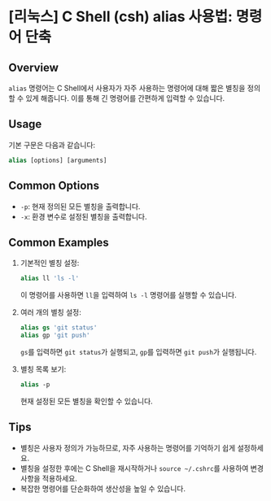 # [리눅스] C Shell (csh) alias 사용법: 명령어 단축

## Overview
`alias` 명령어는 C Shell에서 사용자가 자주 사용하는 명령어에 대해 짧은 별칭을 정의할 수 있게 해줍니다. 이를 통해 긴 명령어를 간편하게 입력할 수 있습니다.

## Usage
기본 구문은 다음과 같습니다:
```csh
alias [options] [arguments]
```

## Common Options
- `-p`: 현재 정의된 모든 별칭을 출력합니다.
- `-x`: 환경 변수로 설정된 별칭을 출력합니다.

## Common Examples
1. 기본적인 별칭 설정:
   ```csh
   alias ll 'ls -l'
   ```
   이 명령어를 사용하면 `ll`을 입력하여 `ls -l` 명령어를 실행할 수 있습니다.

2. 여러 개의 별칭 설정:
   ```csh
   alias gs 'git status'
   alias gp 'git push'
   ```
   `gs`를 입력하면 `git status`가 실행되고, `gp`를 입력하면 `git push`가 실행됩니다.

3. 별칭 목록 보기:
   ```csh
   alias -p
   ```
   현재 설정된 모든 별칭을 확인할 수 있습니다.

## Tips
- 별칭은 사용자 정의가 가능하므로, 자주 사용하는 명령어를 기억하기 쉽게 설정하세요.
- 별칭을 설정한 후에는 C Shell을 재시작하거나 `source ~/.cshrc`를 사용하여 변경 사항을 적용하세요.
- 복잡한 명령어를 단순화하여 생산성을 높일 수 있습니다.